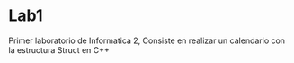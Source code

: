 # Lab1
Primer laboratorio de Informatica 2, 
Consiste en realizar un calendario con la estructura Struct en C++
